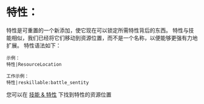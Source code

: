 # 特性：

特性是可重置的一个新添加，使它现在可以锁定所需特性背后的东西。 特性与技能相似，我们已经将它们移动到资源位置，而不是一个名称，以便能够更强有力地扩展。 特性语法如下：

    示例：
    特性|ResourceLocation
    
    工作示例：
    特性|reskillable:battle_sentity
    

您可以在 [技能 & 特性](/Mods/CompatSkills/Requirements/Skills_Traits/) 下找到特性的资源位置